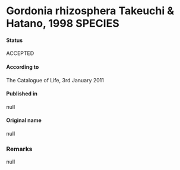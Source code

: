 # Gordonia rhizosphera Takeuchi & Hatano, 1998 SPECIES

#### Status
ACCEPTED

#### According to
The Catalogue of Life, 3rd January 2011

#### Published in
null

#### Original name
null

### Remarks
null
